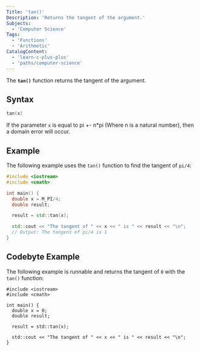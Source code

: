 ```yaml
---
Title: 'tan()'
Description: 'Returns the tangent of the argument.'
Subjects:
  - 'Computer Science'
Tags:
  - 'Functions'
  - 'Arithmetic'
CatalogContent:
  - 'learn-c-plus-plus'
  - 'paths/computer-science'
---
```


The **`tan()`** function returns the tangent of the argument.

## Syntax

```cpp
tan(x)
```

If the parameter `x` is equal to pi +- n*pi (Where n is a natural number), then a domain error will occur.

## Example

The following example uses the `tan()` function to find the tangent of `pi/4`:

```cpp
#include <iostream>
#include <cmath>

int main() {
  double x = M_PI/4;
  double result;

  result = std::tan(x);

  std::cout << "The tangent of " << x << " is " << result << "\n";
  // Output: The tangent of pi/4 is 1
}
```

## Codebyte Example

The following example is runnable and returns the tangent of `0` with the `tan()` function:

```codebyte/cpp
#include <iostream>
#include <cmath>

int main() {
  double x = 0;
  double result;

  result = std::tan(x);

  std::cout << "The tangent of " << x << " is " << result << "\n";
}
```
